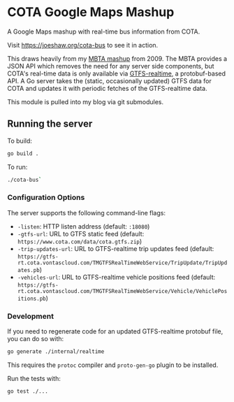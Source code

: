 # COTA Google Maps Mashup

A Google Maps mashup with real-time bus information from COTA.

Visit https://joeshaw.org/cota-bus to see it in action.

This draws heavily from my [MBTA
mashup](https://github.com/joeshaw/mbta-bus) from 2009.  The MBTA
provides a JSON API which removes the need for any server side
components, but COTA's real-time data is only available via
[GTFS-realtime](https://developers.google.com/transit/gtfs-realtime/),
a protobuf-based API.  A Go server takes the (static, occasionally
updated) GTFS data for COTA and updates it with periodic fetches of
the GTFS-realtime data.

This module is pulled into my blog via git submodules.

## Running the server

To build:

```bash
go build .
```

To run:
```bash
./cota-bus`
```

### Configuration Options

The server supports the following command-line flags:

- `-listen`: HTTP listen address (default: `:18080`)
- `-gtfs-url`: URL to GTFS static feed (default: `https://www.cota.com/data/cota.gtfs.zip`)
- `-trip-updates-url`: URL to GTFS-realtime trip updates feed (default: `https://gtfs-rt.cota.vontascloud.com/TMGTFSRealTimeWebService/TripUpdate/TripUpdates.pb`)
- `-vehicles-url`: URL to GTFS-realtime vehicle positions feed (default: `https://gtfs-rt.cota.vontascloud.com/TMGTFSRealTimeWebService/Vehicle/VehiclePositions.pb`)

### Development

If you need to regenerate code for an updated GTFS-realtime protobuf file, you can do so with:

```bash
go generate ./internal/realtime
```

This requires the `protoc` compiler and `proto-gen-go` plugin to be installed.

Run the tests with:

```bash
go test ./...
```
